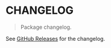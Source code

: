 # CHANGELOG

> Package changelog.

See [GitHub Releases](https://github.com/stdlib-js/assert-is-range-error/releases) for the changelog.